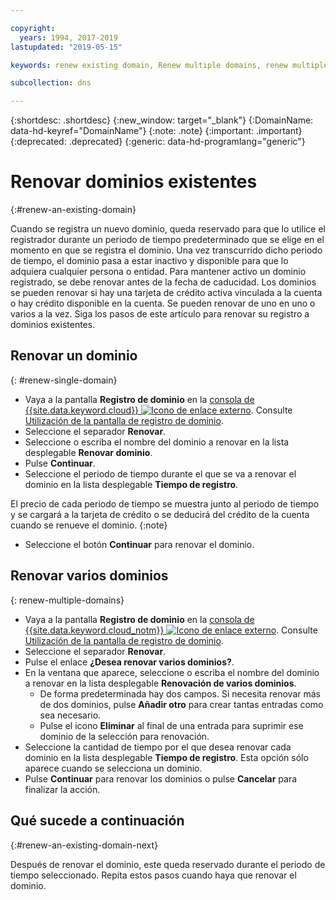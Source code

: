 ```yaml
---

copyright:
  years: 1994, 2017-2019
lastupdated: "2019-05-15"

keywords: renew existing domain, Renew multiple domains, renew multiple existing domains

subcollection: dns

---
```


{:shortdesc: .shortdesc}
{:new_window: target="_blank"}
{:DomainName: data-hd-keyref="DomainName"}
{:note: .note}
{:important: .important}
{:deprecated: .deprecated}
{:generic: data-hd-programlang="generic"}

# Renovar dominios existentes
{:#renew-an-existing-domain}

Cuando se registra un nuevo dominio, queda reservado para que lo utilice el registrador durante un periodo de tiempo predeterminado que se elige en el momento en que se registra el dominio. Una vez transcurrido dicho periodo de tiempo, el dominio pasa a estar inactivo y disponible para que lo adquiera cualquier persona o entidad. Para mantener activo un dominio registrado, se debe renovar antes de la fecha de caducidad. Los dominios se pueden renovar si hay una tarjeta de crédito activa vinculada a la cuenta o hay crédito disponible en la cuenta. Se pueden renovar de uno en uno o varios a la vez. Siga los pasos de este artículo para renovar su registro a dominios existentes.

## Renovar un dominio
{: #renew-single-domain}

* Vaya a la pantalla **Registro de dominio** en la [consola de {{site.data.keyword.cloud}} ![Icono de enlace externo](../../icons/launch-glyph.svg "Icono de enlace externo")](https://{DomainName}/). Consulte [Utilización de la pantalla de registro de dominio](/docs/infrastructure/dns?topic=dns-how-to-use-the-domain-registration-screen).
* Seleccione el separador **Renovar**.
* Seleccione o escriba el nombre del dominio a renovar en la lista desplegable **Renovar dominio**.
* Pulse **Continuar**.
* Seleccione el periodo de tiempo durante el que se va a renovar el dominio en la lista desplegable **Tiempo de registro**.

El precio de cada periodo de tiempo se muestra junto al periodo de tiempo y se cargará a la tarjeta de crédito o se deducirá del crédito de la cuenta cuando se renueve el dominio.
{:note}

* Seleccione el botón **Continuar** para renovar el dominio.

## Renovar varios dominios
{: renew-multiple-domains}

* Vaya a la pantalla **Registro de dominio** en la [consola de {{site.data.keyword.cloud_notm}} ![Icono de enlace externo](../../icons/launch-glyph.svg "Icono de enlace externo")](https://{DomainName}/). Consulte [Utilización de la pantalla de registro de dominio](/docs/infrastructure/dns?topic=dns-how-to-use-the-domain-registration-screen).
* Seleccione el separador **Renovar**.
* Pulse el enlace **¿Desea renovar varios dominios?**.
* En la ventana que aparece, seleccione o escriba el nombre del dominio a renovar en la lista desplegable **Renovación de varios dominios**.
  * De forma predeterminada hay dos campos. Si necesita renovar más de dos dominios, pulse **Añadir otro** para crear tantas entradas como sea necesario.
  * Pulse el icono **Eliminar** al final de una entrada para suprimir ese dominio de la selección para renovación.
* Seleccione la cantidad de tiempo por el que desea renovar cada dominio en la lista desplegable **Tiempo de registro**. Esta opción sólo aparece cuando se selecciona un dominio.
* Pulse **Continuar** para renovar los dominios o pulse **Cancelar** para finalizar la acción.


## Qué sucede a continuación
{:#renew-an-existing-domain-next}

Después de renovar el dominio, este queda reservado durante el periodo de tiempo seleccionado. Repita estos pasos cuando haya que renovar el dominio.
